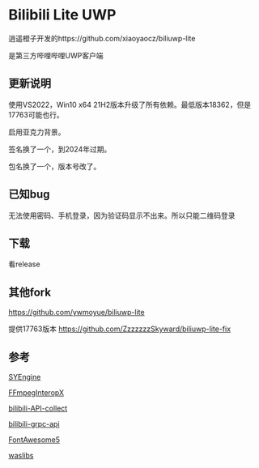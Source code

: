 # Bilibili Lite UWP

逍遥橙子开发的https://github.com/xiaoyaocz/biliuwp-lite

是第三方哔哩哔哩UWP客户端

## 更新说明

使用VS2022，Win10 x64 21H2版本升级了所有依赖。最低版本18362，但是17763可能也行。

启用亚克力背景。

签名换了一个，到2024年过期。

包名换了一个，版本号改了。

## 已知bug

无法使用密码、手机登录，因为验证码显示不出来。所以只能二维码登录

## 下载

看release

## 其他fork

https://github.com/ywmoyue/biliuwp-lite

提供17763版本 https://github.com/ZzzzzzzSkyward/biliuwp-lite-fix

## 参考

[SYEngine](https://github.com/ShanYe/SYEngine)

[FFmpegInteropX](https://github.com/ffmpeginteropx/FFmpegInteropX)

[bilibili-API-collect](https://github.com/SocialSisterYi/bilibili-API-collect)

[bilibili-grpc-api](https://github.com/SeeFlowerX/bilibili-grpc-api)

[FontAwesome5](https://github.com/MartinTopfstedt/FontAwesome5)

[waslibs](https://github.com/wasteam/waslibs)